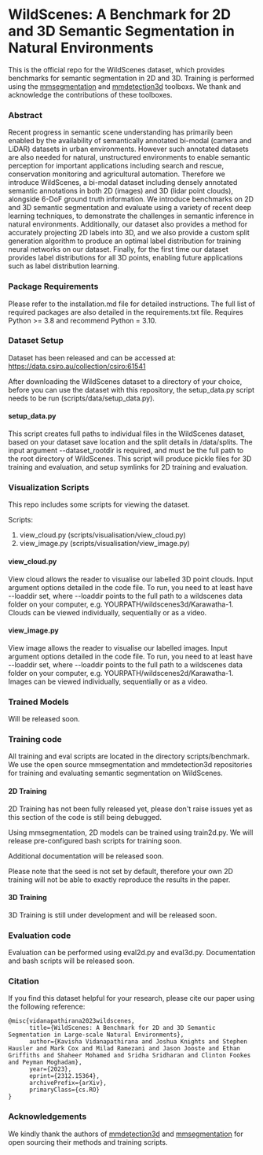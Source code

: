 # WildScenes: A Benchmark for 2D and 3D Semantic Segmentation in Natural Environments

This is the official repo for the WildScenes dataset, which provides benchmarks for semantic segmentation in 2D and 3D. Training is performed using the [mmsegmentation](https://github.com/open-mmlab/mmsegmentation) and [mmdetection3d](https://github.com/open-mmlab/mmdetection3d) toolboxs. We thank and acknowledge the contributions of these toolboxes.

### Abstract

Recent progress in semantic scene understanding has primarily been enabled by the availability of semantically annotated bi-modal (camera and LiDAR) datasets in urban environments. However such annotated datasets are also needed for natural, unstructured environments to enable semantic perception for important applications including search and rescue, conservation monitoring and agricultural automation. Therefore we introduce WildScenes, a bi-modal dataset including densely annotated semantic annotations in both 2D (images) and 3D (lidar point clouds), alongside 6-DoF ground truth information. We introduce benchmarks on 2D and 3D semantic segmentation and evaluate using a variety of recent deep learning techniques, to demonstrate the challenges in semantic inference in natural environments. Additionally, our dataset also provides a method for accurately projecting 2D labels into 3D, and we also provide a custom split generation algorithm to produce an optimal label distribution for training neural networks on our dataset. Finally, for the first time our dataset provides label distributions for all 3D points, enabling future applications such as label distribution learning.

### Package Requirements

Please refer to the installation.md file for detailed instructions. The full list of required packages are also detailed in the requirements.txt file. Requires Python >= 3.8 and recommend Python = 3.10.

### Dataset Setup

Dataset has been released and can be accessed at: https://data.csiro.au/collection/csiro:61541

After downloading the WildScenes dataset to a directory of your choice, before you can use the dataset with this repository, the setup_data.py script needs to be run (scripts/data/setup_data.py).

#### setup_data.py

This script creates full paths to individual files in the WildScenes dataset, based on your dataset save location and the split details in /data/splits.
The input argument --dataset_rootdir is required, and must be the full path to the root directory of WildScenes. 
This script will produce pickle files for 3D training and evaluation, and setup symlinks for 2D training and evaluation.

### Visualization Scripts

This repo includes some scripts for viewing the dataset.

Scripts:
1) view_cloud.py (scripts/visualisation/view_cloud.py)
2) view_image.py (scripts/visualisation/view_image.py)

#### view_cloud.py

View cloud allows the reader to visualise our labelled 3D point clouds. Input argument options detailed in the code file. 
To run, you need to at least have --loaddir set, where --loaddir points to the full path to a wildscenes data folder on 
your computer, e.g. YOURPATH/wildscenes3d/Karawatha-1. Clouds can be viewed individually, sequentially or as a video.

#### view_image.py

View image allows the reader to visualise our labelled images. Input argument options detailed in the code file. 
To run, you need to at least have --loaddir set, where --loaddir points to the full path to a wildscenes data folder on 
your computer, e.g. YOURPATH/wildscenes2d/Karawatha-1. Images can be viewed individually, sequentially or as a video.

### Trained Models

Will be released soon.

### Training code

All training and eval scripts are located in the directory scripts/benchmark. We use the open source mmsegmentation and mmdetection3d repositories for training and evaluating semantic segmentation on WildScenes.

#### 2D Training

2D Training has not been fully released yet, please don't raise issues yet as this section of the code is still being debugged.

Using mmsegmentation, 2D models can be trained using train2d.py. 
We will release pre-configured bash scripts for training soon.

Additional documentation will be released soon.

Please note that the seed is not set by default, therefore your own 2D training will not be able to exactly reproduce the results in the paper.

#### 3D Training

3D Training is still under development and will be released soon.

### Evaluation code

Evaluation can be performed using eval2d.py and eval3d.py. Documentation and bash scripts will be released soon.

### Citation
<p>
If you find this dataset helpful for your research, please cite our paper using the following reference:

```
@misc{vidanapathirana2023wildscenes,
      title={WildScenes: A Benchmark for 2D and 3D Semantic Segmentation in Large-scale Natural Environments}, 
      author={Kavisha Vidanapathirana and Joshua Knights and Stephen Hausler and Mark Cox and Milad Ramezani and Jason Jooste and Ethan Griffiths and Shaheer Mohamed and Sridha Sridharan and Clinton Fookes and Peyman Moghadam},
      year={2023},
      eprint={2312.15364},
      archivePrefix={arXiv},
      primaryClass={cs.RO}
}
```

### Acknowledgements

We kindly thank the authors of [mmdetection3d](https://github.com/open-mmlab/mmdetection3d) and [mmsegmentation](https://github.com/open-mmlab/mmsegmentation) for open sourcing their methods and training scripts.